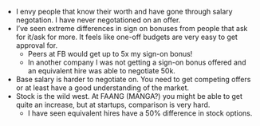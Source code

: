 - I envy people that know their worth and have gone through salary negotation. I have never negotationed on an offer.
- I’ve seen extreme differences in sign on bonuses from people that ask for it/ask for more. It feels like one-off budgets are very easy to get approval for.
	- Peers at FB would get up to 5x my sign-on bonus!
	- In another company I was not getting a sign-on bonus offered and an equivalent hire was able to negotiate 50k.
- Base salary is harder to negotiate on. You need to get competing offers or at least have a good understanding of the market.
- Stock is the wild west. At FAANG (MANGA?) you might be able to get quite an increase, but at startups, comparison is very hard.
	- I have seen equivalent hires have a 50% difference in stock options.
